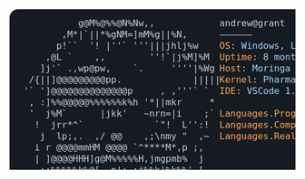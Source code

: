 <?xml version="1.0" encoding="utf-8"?><svg xmlns="http://www.w3.org/2000/svg" font-family="Andale Mono,AndaleMono,Consolas,monospace" width="975px" height="550px" font-size="16px">
<style>
.keyColor {fill: #ffa657;}
.valueColor {fill: #a5d6ff;}
.addColor {fill: #3fb950;}
.delColor {fill: #f85149;}
.commentColor {fill: #8b949e;}
text, tspan {white-space: pre;}
</style>

<rect width="970px" height="530px" fill="#161b22" rx="15"/>

<text x="15" y="30" fill="#c9d1d9" class="ascii">
<tspan x="15" y="30">           g@M%@%%@N%Nw,,                   </tspan>
<tspan x="15" y="50">        ,M*|`||*%gNM=]mM%g||%N,             </tspan>
<tspan x="15" y="70">       p!``  '! |''` '''|||jhlj%w           </tspan>
<tspan x="15" y="90">     ,@L `    ,,        ''!`|j%M]%M         </tspan>
<tspan x="15" y="110">    ]j'` .,wp@pw,    `.     ''''|%Wg       </tspan>
<tspan x="15" y="130">  /{||]@@@@@@@@@pp.             |||||      </tspan>
<tspan x="15" y="150"> '` ']@@@@@@@@@@@@@@p     , ,'''` `        </tspan>
<tspan x="15" y="170">  , :]%%@@@@@%%%%%%k%h '*||mkr     *       </tspan>
<tspan x="15" y="190">  '  j%M`      |jkk'   ~nrn=|i    ;`       </tspan>
<tspan x="15" y="210">   !  jrr*^`             `&quot;!  L'':!   </tspan>
<tspan x="15" y="230">    j  lp;,.  ,/ @@    ,;\nmy &quot;  ,~   </tspan>
<tspan x="15" y="250">   i r @@@@mmHM @@@@ `^****M*,p ;,         </tspan>
<tspan x="15" y="270">   | ]@@@@HHH]g@M%%%%%H,jmgpmb%  j         </tspan>
<tspan x="15" y="290">    ;;%%%%%k%@[,.n|;.;j%%k|%k%%',[         </tspan>
<tspan x="15" y="310">     H|%%k%%%j%k||,;;j;!!'|%ij}]@          </tspan>
<tspan x="15" y="330">     &quot;djjmkL,&quot;]][,,,,wwxw;|#kjk` </tspan>
<tspan x="15" y="350">       %;%km%%%%M%M|%%jkkii|||[            </tspan>
<tspan x="15" y="370">        kjj%%kkkl|!||||||j|||&quot;        </tspan>
<tspan x="15" y="390">         |jm%H@@@b%%kkmk%i|!,[             </tspan>
<tspan x="15" y="410">         @p|j%%%%jkk|||j*'`;j[             </tspan>
<tspan x="15" y="430">        ]@@@g|'''`'''  ` ,;j%k             </tspan>
<tspan x="15" y="450">        @@@@@mgmp;,,,,:;jj%%k%             </tspan>
<tspan x="15" y="470">       @@@@@@@@%%kgki!|jjjj%k%@ .          </tspan>
<tspan x="15" y="490">. ^['' %@@@@HH%b%k{illljkjj%%%% ; `,.      </tspan>
<tspan x="15" y="510">=[' ` . %HH%%%%%H@gkilljjj%kk%&quot;.   `'i</tspan>
</text>

<text x="370" y="30" fill="#c9d1d9">
<tspan x="370" y="30">andrew@grant</tspan>
<tspan x="370" y="50">——————</tspan>
<tspan x="370" y="70" class="keyColor">OS</tspan>: <tspan class="valueColor">Windows, Linux Ubuntu</tspan>
<tspan x="370" y="90" class="keyColor">Uptime</tspan>: <tspan class="valueColor">8 months, 16 days</tspan>
<tspan x="370" y="110" class="keyColor">Host</tspan>: <tspan class="valueColor">Moringa School</tspan><tspan class="commentColor"> </tspan>
<tspan x="370" y="130" class="keyColor">Kernel</tspan>: <tspan class="valueColor">Pharmacy ## Software Development</tspan><tspan class="commentColor"> </tspan>
<tspan x="370" y="150" class="keyColor">IDE</tspan>: <tspan class="valueColor">VSCode 1.64.0</tspan>
<tspan x="370" y="190" class="keyColor">Languages</tspan>.<tspan class="keyColor">Programming</tspan>: <tspan class="valueColor"> Python, JavaScript</tspan>
<tspan x="370" y="210" class="keyColor">Languages</tspan>.<tspan class="keyColor">Computer</tspan>: <tspan class="valueColor">HTML, CSS, JSON, XML, Markdown</tspan>
<tspan x="370" y="230" class="keyColor">Languages</tspan>.<tspan class="keyColor">Real</tspan>: <tspan class="valueColor">English,Swahili</tspan>=
<tspan x="370" y="330" class="keyColor">Contact</tspan>:
<tspan x="370" y="350">——————</tspan>
<tspan x="370" y="370" class="keyColor">Email</tspan>: <tspan class="valueColor">skamau.6411@gmail.com</tspan>
<tspan x="370" y="390" class="keyColor">LinkedIn</tspan>: <tspan class="valueColor">www.linkedin.com/in/samuel-kamau-sk6411</tspan>
<tspan x="370" y="450" class="keyColor">GitHub Stats</tspan>:
<tspan x="370" y="470">——————</tspan>
<tspan x="370" y="490" class="keyColor">Repos</tspan>: <tspan class="valueColor">94</tspan> {<tspan class="keyColor">Contributed</tspan>: <tspan class="valueColor">132</tspan>}  | <tspan class="keyColor">Commmits</tspan>: <tspan class="valueColor">2,057  </tspan>| <tspan class="keyColor">Stars</tspan>: <tspan class="valueColor">266</tspan>
<tspan x="370" y="510" class="keyColor">Followers</tspan>: <tspan class="valueColor">120 </tspan>| <tspan class="keyColor">Lines of Code</tspan>: <tspan class="valueColor">440,829</tspan> (<tspan class="addColor">514,390++</tspan>, <tspan class="delColor">73,561--</tspan>)
</text>

</svg>
